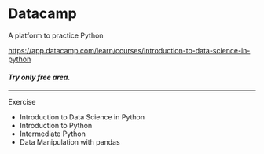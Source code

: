 # Datacamp
A platform to practice Python


https://app.datacamp.com/learn/courses/introduction-to-data-science-in-python


#### *Try only free area.*
---
Exercise
 * Introduction to Data Science in Python
 * Introduction to Python
 * Intermediate Python
 * Data Manipulation with pandas
